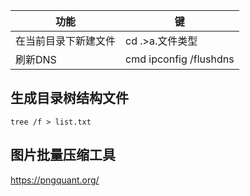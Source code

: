 | 功能                 | 键                       |
| -------------------- | ------------------------ |
| 在当前目录下新建文件 | cd .>a.文件类型          |
| 刷新DNS              | cmd   ipconfig /flushdns |

## 生成目录树结构文件

`tree /f > list.txt`

## 图片批量压缩工具

https://pngquant.org/